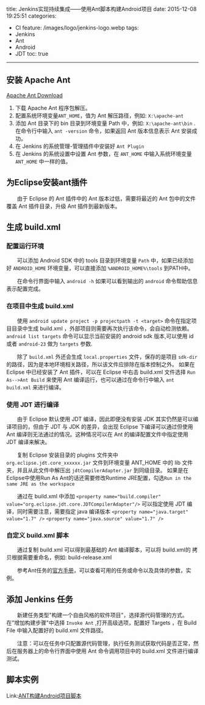 title: Jenkins实现持续集成——使用Ant脚本构建Android项目
date: 2015-12-08 19:25:51
categories: 
  - CI
feature: /images/logo/jenkins-logo.webp
tags: 
  - Jenkins
  - Ant
  - Android
  - JDT
toc: true
---
<h2 id = "install-apache-ant">安装 Apache Ant</h2>

[Apache Ant Download](http://ant.apache.org/bindownload.cgi)

1.	下载 Apache Ant 程序包解压。
1.	配置系统环境变量`ANT_HOME`，值为 Ant 解压路径，例如: `X:\apache-ant`
1.	添加 Ant 目录下的 bin 目录到环境变量 Path 中，例如: `X:\apache-ant\bin` .在命令行中输入 `ant -version` 命令，如果返回 Ant 版本信息表示 Ant 安装成功。
1.	在 Jenkins 的系统管理-管理插件中安装好 `Ant Plugin`
1.	在 Jenkins 的系统设置中设置 Ant 参数，在 `ANT_HOME` 中输入系统环境变量 `ANT_HOME` 中一样的值。

<h2 id = "eclipse-ant-plugin">为Eclipse安装ant插件</h2>

　　由于 Eclipse 的 Ant 插件中的 Ant 版本过低，需要将最近的 Ant 包中的文件覆盖 Ant 插件目录，升级 Ant 插件到最新版本。

<h2 id = "create-buildxml">生成 build.xml</h2>

<h3 id = "config-android-env">配置运行环境</h3>

　　可以添加 Android SDK 中的 tools 目录到环境变量 `Path` 中，如果已经添加好 `ANDROID_HOME` 环境变量，可以直接添加 `%ANDROID_HOME%\tools` 到PATH中。

　　在命令行界面中输入 `android -h` 如果可以看到输出的 `android` 命令帮助信息表示配置完成。

<h3 id = "create-buildxml-project">在项目中生成 build.xml</h3>

　　使用 `android update project -p projectpath -t <target>` 命令在指定项目目录中生成 build.xml ，外部项目则需要再次执行该命令，会自动检测依赖。
`android list targets` 命令可以显示当前安装的 android sdk 版本,可以使用 id 或者 `android-23` 做为 `targets` 参数.

　　除了 `build.xml` 外还会生成 `local.properties` 文件，保存的是项目 `sdk-dir` 的路径，因为是本地环境相关路径，所以该文件应排除在版本控制之外。
如果在 Eclipse 中已经安装了 Ant 插件，可以在 Eclipse 中右击 build.xml 文件选择 `Run As-->Ant Build` 来使用 Ant 编译运行，也可以通过在命令行中输入 `ant build.xml` 来进行编译。

<!-- more -->

<h3 id="build-with-jdt">使用 JDT 进行编译</h3>

　　由于 Eclipse 默认使用 JDT 编译，因此即便没有安装 JDK 其实仍然是可以编译项目的，但由于 JDT 与 JDK 的差异，会出现 Eclipse 下编译可以通过但使用 Ant 编译则无法通过的情况。这种情况可以在 Ant 的编译配置文件中指定使用 JDT 编译来解决。

　　复制 Eclipse 安装目录的 plugins 文件夹中 `org.eclipse.jdt.core_xxxxxx.jar` 文件到环境变量 ANT_HOME 中的 lib 文件夹，并且从此文件中解压出 `jdtCompilerAdapter.jar` 到同级目录。
如果是在Eclipse中使用Run As Ant的话还需要修改Runtime JRE配置，勾选`Run in the same JRE as the workspace`

　　通过在 build.xml 中添加 `<property name="build.compiler" value="org.eclipse.jdt.core.JDTCompilerAdapter"/>` 可以指定使用 JDT 编译，同时需要注意，需要指定 java 编译版本 `<property name="java.target" value="1.7" />` `<property name="java.source" value="1.7" />`

<h3 id="config-buildxml">自定义 build.xml 脚本</h3>

　　通过复制 build.xml 可以得到最基础的 Ant 编译脚本，可以将 build.xml的 拷贝根据需要重命名，例如: build-release.xml

　　参考Ant任务的[官方手册](https://ant.apache.org/manual/tasksoverview.html)，可以查看可用的任务或命令以及具体的参数，实例。

<h2 id="create-jenkins-job">添加 Jenkins 任务</h2>

　　新建任务类型"构建一个自由风格的软件项目"，选择源代码管理的方式。在"增加构建步骤"中选择 `Invoke Ant` ,打开高级选项，配置好 Targets ，在 Build File 中输入配置好的 build.xml 文件路径。

　　注意：可以在任务中只配置源代码管理，执行任务测试获取代码是否正常，然后在服务器上的命令行界面中使用 Ant 命令调用项目中的 build.xml 文件进行编译测试。

<h2 id="exmple">脚本实例</h2>

Link:[ANT构建Android项目脚本](/2016/01/11/ant-build-android-scripts/)

